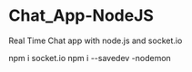 # Chat_App-NodeJS
Real Time Chat app with node.js and socket.io

npm i socket.io
npm i --savedev -nodemon


